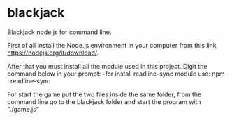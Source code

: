 # blackjack
 Blackjack node.js for command line.

 First of all install the Node.js environment in your computer from this link https://nodejs.org/it/download/.

 After that you must install all the module used in this project. Digit the command below in your prompt:
	-for install readline-sync module use: npm i readline-sync

 For start the game put the two files inside the same folder, from the command line go to the blackjack folder and
 start the program with "./game.js"
